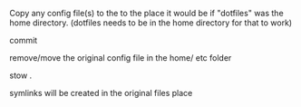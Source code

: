 Copy any config file(s) to the to the place it would be if "dotfiles" was the home directory. (dotfiles needs to be in the home directory for that to work)

commit

remove/move the original config file in the home/ etc folder

stow .

symlinks will be created in the original files place
